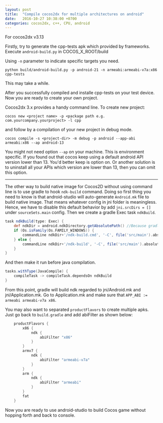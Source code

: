 ```yaml
---
layout: post
title:  "Compile cocos2dx for multiple architectures on android"
date:   2016-10-27 10:38:00 +0700
categories: cocos2dx, c++, CPU, android
---
```


For cocos2dx v3.13

Firstly, try to generate the cpp-tests apk which provided by frameworks.
Execute `android-build.py` in COCOS_X_ROOT/build 

Using `-n` parameter to indicate specific targets you need.

`python build/android-build.py -p android-21 -n armeabi:armeabi-v7a:x86 cpp-tests`

This may take a while.

After you successfully compiled and installe cpp-tests on your test device.
Now you are ready to create your own project.

Cocos2dx 3.x provides a handy command line. To create new project:

`cocos new <project name> -p <package path e.g. com.yourcompany.yourproject> -l cpp`

and follow by a compilation of your new project in debug mode.

`cocos compile -s <project-dir> -m debug -p android --app-abi armeabi:x86 --ap android-13`

You might not need option `--ap` on your machine. This is environment specific. If you found out that
cocos keep using a default android API version lower than 13. You'd better keep is option on.
Or another solution is to uninstall all your APIs which version are lower than 13, then you can omit this option.

-----
The other way to build native image for Cocos2D without using command line is to use gradle to hook `ndk-build` command.
Doing so first thing you need to know is that android-studio will auto-generate `Android.mk` file to build native image.
That means whatever config in jni folder is meaningless. Hence, we have to disable this default behavior by add `jni.srcDirs = []`
under `sourceSets.main` config. Then we create a gradle Exec task `ndkBuild`. 

```gradle
task ndkBuild(type: Exec) {
    def ndkDir = android.ndkDirectory.getAbsolutePath() //Because gradle hates environment variable.
    if (Os.isFamily(Os.FAMILY_WINDOWS)) {
        commandLine ndkDir+'/ndk-build.cmd', '-C', file('src/main').absolutePath
    } else {
        commandLine ndkDir+'/ndk-build', '-C', file('src/main').absolutePath
    }
}
```

And then make it run before java compilation.

```gradle
tasks.withType(JavaCompile) {
    compileTask -> compileTask.dependsOn ndkBuild
}
```

From this point, gradle will build ndk regarded to jni/Android.mk and jni/Application.mk.
Go to Application.mk and make sure that `APP_ABI := armeabi armeabi-v7a x86`.

You may also want to separated `productFlavors` to create multiple apks.
Just go back to `build.gradle` and add abiFilter as shown below:

```gradle
    productFlavors {
        x86 {
            ndk {
                abiFilter "x86"
            }
        }
        armv7 {
            ndk {
                abiFilter "armeabi-v7a"
            }
        }
        arm {
            ndk {
                abiFilter "armeabi"
            }
        }
        fat
    }
```

Now you are ready to use android-studio to build Cocos game without hopping forth and back to console.